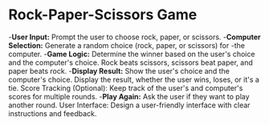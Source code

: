 # Rock-Paper-Scissors Game

-**User Input:** Prompt the user to choose rock, paper, or scissors.
-**Computer Selection:** Generate a random choice (rock, paper, or scissors) for
-the computer.
-**Game Logic:** Determine the winner based on the user's choice and the
computer's choice.
Rock beats scissors, scissors beat paper, and paper beats rock.
-**Display Result:** Show the user's choice and the computer's choice.
Display the result, whether the user wins, loses, or it's a tie.
Score Tracking (Optional): Keep track of the user's and computer's scores for
multiple rounds.
-**Play Again:** Ask the user if they want to play another round.
User Interface: Design a user-friendly interface with clear instructions and
feedback.
